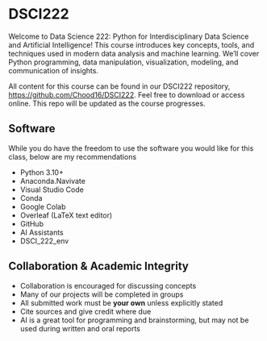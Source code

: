 # DSCI222

Welcome to Data Science 222: Python for Interdisciplinary Data Science and Artificial Intelligence! This course introduces key concepts, tools, and techniques used in modern data analysis and machine learning. We’ll cover Python programming, data manipulation, visualization, modeling, and communication of insights.

All content for this course can be found in our DSCI222 repository, https://github.com/Chood16/DSCI222.
Feel free to download or access online. This repo will be updated as the course progresses.

## Software
While you do have the freedom to use the software you would like for this class, below are my recommendations
* Python 3.10+
* Anaconda.Navivate
* Visual Studio Code
* Conda
* Google Colab
* Overleaf (LaTeX text editor)
* GitHub
* AI Assistants
* DSCI_222_env

## Collaboration & Academic Integrity
* Collaboration is encouraged for discussing concepts
* Many of our projects will be completed in groups
* All submitted work must be **your own** unless explicitly stated
* Cite sources and give credit where due
* AI is a great tool for programming and brainstorming, but may not be used during written and oral reports

  
